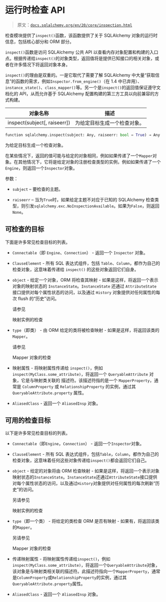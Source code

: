 # 运行时检查 API

> 原文：[`docs.sqlalchemy.org/en/20/core/inspection.html`](https://docs.sqlalchemy.org/en/20/core/inspection.html)

检查模块提供了`inspect()`函数，该函数提供了关于 SQLAlchemy 对象的运行时信息，包括核心部分和 ORM 部分。

`inspect()`函数是访问 SQLAlchemy 公共 API 以查看内存对象配置和构建的入口点。根据传递给`inspect()`的对象类型，返回值将是提供已知接口的相关对象，或者在许多情况下将返回对象本身。

`inspect()`的理由是双重的。一是它取代了需要了解 SQLAlchemy 中大量“获取信息”的函数的需求，例如`Inspector.from_engine()`（在 1.4 中已弃用）、`instance_state()`、`class_mapper()`等。另一个是`inspect()`的返回值保证遵守文档化的 API，从而允许基于 SQLAlchemy 配置构建的第三方工具以向前兼容的方式构建。

| 对象名称 | 描述 |
| --- | --- |
| inspect(subject[, raiseerr]) | 为给定目标生成一个检查对象。 |

```py
function sqlalchemy.inspect(subject: Any, raiseerr: bool = True) → Any
```

为给定目标生成一个检查对象。

在某些情况下，返回的值可能与给定的对象相同，例如如果传递了一个`Mapper`对象。在其他情况下，它将是给定对象的注册检查类型的实例，例如如果传递了一个`Engine`，则返回一个`Inspector`对象。

参数：

+   `subject` – 要检查的主题。

+   `raiseerr` – 当为`True`时，如果给定主题不对应于已知的 SQLAlchemy 检查类型，则引发`sqlalchemy.exc.NoInspectionAvailable`。如果为`False`，则返回`None`。

## 可检查的目标

下面是许多常见检查目标的列表。

+   `Connectable`（即 `Engine`、`Connection`） - 返回一个 `Inspector` 对象。

+   `ClauseElement` - 所有 SQL 表达式组件，包括 `Table`、`Column`，都作为自己的检查对象，这意味着传递给 `inspect()` 的这些对象返回它们自身。

+   `object` - 给定一个对象，ORM 将检查其映射 - 如果是这样，将返回一个表示对象的映射状态的 `InstanceState`。`InstanceState` 还通过 `AttributeState` 接口提供对每个属性状态的访问，以及通过 `History` 对象提供对任何属性的每次 flush 的“历史”访问。

    请参见

    映射实例的检查

+   `type`（即类） - 由 ORM 给定的类将被检查映射 - 如果是这样，将返回该类的 `Mapper`。

    请参见

    Mapper 对象的检查

+   映射属性 - 将映射属性传递给 `inspect()`，例如 `inspect(MyClass.some_attribute)`，将返回一个 `QueryableAttribute` 对象，它是与映射类关联的 描述符。该描述符指的是一个 `MapperProperty`，通常是 `ColumnProperty` 或 `RelationshipProperty` 的实例，通过其 `QueryableAttribute.property` 属性。

+   `AliasedClass` - 返回一个 `AliasedInsp` 对象。

## 可用的检查目标

以下是许多常见检查目标的列表。

+   `Connectable`（即`Engine`，`Connection`） - 返回一个`Inspector`对象。

+   `ClauseElement` - 所有 SQL 表达式组件，包括`Table`，`Column`，都作为自己的检查对象，这意味着任何这些对象传递给`inspect()`都会返回它们自己。

+   `object` - 给定的对象将由 ORM 检查映射 - 如果是这样，将返回一个表示对象映射状态的`InstanceState`。`InstanceState`还通过`AttributeState`接口提供对每个属性状态的访问，以及通过`History`对象提供对任何属性的每次刷新“历史”的访问。

    另请参见

    映射实例的检查

+   `type`（即一个类） - 将给定的类检查 ORM 是否有映射 - 如果有，将返回该类的`Mapper`。

    另请参见

    Mapper 对象的检查

+   传递映射属性 - 将映射属性传递给`inspect()`，例如`inspect(MyClass.some_attribute)`，将返回一个`QueryableAttribute`对象，该对象是与映射类相关联的描述符。此描述符指向一个`MapperProperty`，通常是`ColumnProperty`或`RelationshipProperty`的实例，通过其`QueryableAttribute.property`属性。

+   `AliasedClass` - 返回一个 `AliasedInsp` 对象。
